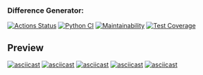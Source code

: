 ### Difference Generator:
[![Actions Status](https://github.com/grigarazH/python-project-50/workflows/hexlet-check/badge.svg)](https://github.com/grigarazH/python-project-50/actions)
[![Python CI](https://github.com/grigarazH/python-project-50/actions/workflows/py-ci.yml/badge.svg)](https://github.com/grigarazH/python-project-50/actions/workflows/py-ci.yml)
[![Maintainability](https://api.codeclimate.com/v1/badges/d2783c38770166bfa05f/maintainability)](https://codeclimate.com/github/grigarazH/python-project-50/maintainability)
[![Test Coverage](https://api.codeclimate.com/v1/badges/d2783c38770166bfa05f/test_coverage)](https://codeclimate.com/github/grigarazH/python-project-50/test_coverage)

## Preview

[![asciicast](https://asciinema.org/a/VOKSoqxp2aWsDiRtQyHKPLY7D.svg)](https://asciinema.org/a/VOKSoqxp2aWsDiRtQyHKPLY7D)
[![asciicast](https://asciinema.org/a/QkNmSXxc4YLvSO8IrSRCybt5D.svg)](https://asciinema.org/a/QkNmSXxc4YLvSO8IrSRCybt5D)
[![asciicast](https://asciinema.org/a/pR2m1h2Ge7E2xj2LYpJ0yWLdB.svg)](https://asciinema.org/a/pR2m1h2Ge7E2xj2LYpJ0yWLdB)
[![asciicast](https://asciinema.org/a/SIAtYwcc4E8RPONM5i0Y8yXYk.svg)](https://asciinema.org/a/SIAtYwcc4E8RPONM5i0Y8yXYk)
[![asciicast](https://asciinema.org/a/GsbCzmDVKuEcUhobQOcEw2g4I.svg)](https://asciinema.org/a/GsbCzmDVKuEcUhobQOcEw2g4I)